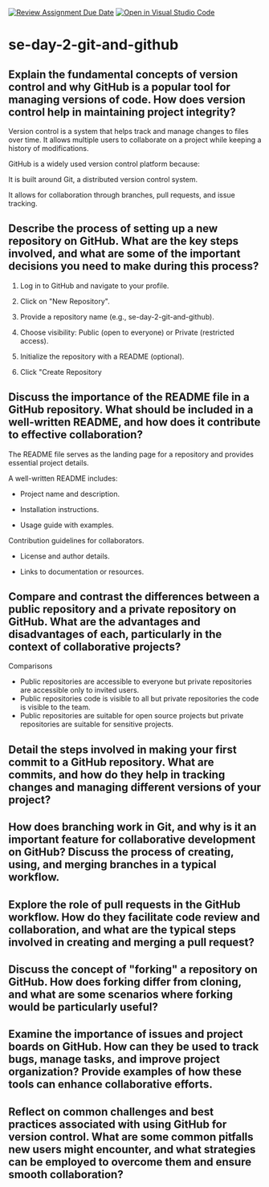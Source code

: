 [![Review Assignment Due Date](https://classroom.github.com/assets/deadline-readme-button-22041afd0340ce965d47ae6ef1cefeee28c7c493a6346c4f15d667ab976d596c.svg)](https://classroom.github.com/a/8wgCKhpZ)
[![Open in Visual Studio Code](https://classroom.github.com/assets/open-in-vscode-2e0aaae1b6195c2367325f4f02e2d04e9abb55f0b24a779b69b11b9e10269abc.svg)](https://classroom.github.com/online_ide?assignment_repo_id=18409846&assignment_repo_type=AssignmentRepo)
# se-day-2-git-and-github
## Explain the fundamental concepts of version control and why GitHub is a popular tool for managing versions of code. How does version control help in maintaining project integrity?
Version control is a system that helps track and manage changes to files over time. It allows multiple users to collaborate on a project while keeping a history of modifications.

GitHub is a widely used version control platform because:

It is built around Git, a distributed version control system.

It allows for collaboration through branches, pull requests, and issue tracking.

## Describe the process of setting up a new repository on GitHub. What are the key steps involved, and what are some of the important decisions you need to make during this process?


1. Log in to GitHub and navigate to your profile.

2. Click on "New Repository".

3. Provide a repository name (e.g., se-day-2-git-and-github).

4. Choose visibility: Public (open to everyone) or Private (restricted access).

5. Initialize the repository with a README (optional).

6. Click "Create Repository

## Discuss the importance of the README file in a GitHub repository. What should be included in a well-written README, and how does it contribute to effective collaboration?
The README file serves as the landing page for a repository and provides essential project details.

A well-written README includes:

- Project name and description.

- Installation instructions.

- Usage guide with examples.

Contribution guidelines for collaborators.

- License and author details.

- Links to documentation or resources.


## Compare and contrast the differences between a public repository and a private repository on GitHub. What are the advantages and disadvantages of each, particularly in the context of collaborative projects?

Comparisons 
 - Public repositories are accessible to everyone but private repositories are accessible only to invited users.
- Public repositories code is visible to all but private repositories the code is visible to the team.
- Public repositories are suitable for open source projects but private repositories are suitable for sensitive projects.

## Detail the steps involved in making your first commit to a GitHub repository. What are commits, and how do they help in tracking changes and managing different versions of your project?

## How does branching work in Git, and why is it an important feature for collaborative development on GitHub? Discuss the process of creating, using, and merging branches in a typical workflow.

## Explore the role of pull requests in the GitHub workflow. How do they facilitate code review and collaboration, and what are the typical steps involved in creating and merging a pull request?

## Discuss the concept of "forking" a repository on GitHub. How does forking differ from cloning, and what are some scenarios where forking would be particularly useful?

## Examine the importance of issues and project boards on GitHub. How can they be used to track bugs, manage tasks, and improve project organization? Provide examples of how these tools can enhance collaborative efforts.

## Reflect on common challenges and best practices associated with using GitHub for version control. What are some common pitfalls new users might encounter, and what strategies can be employed to overcome them and ensure smooth collaboration?
